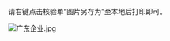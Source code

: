 请右键点击核验单“图片另存为”至本地后打印即可。

![广东企业.jpg](https://github.com/jdcloudcom/cn/blob/joytaobao-beian-20200106/image/ICP-License-Service/Guangdong-Province-Unit-verification-form-download-cn-2020.jpg)